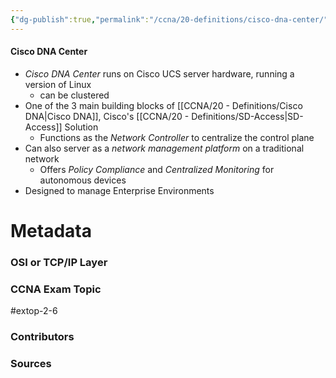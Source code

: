 ```yaml
---
{"dg-publish":true,"permalink":"/ccna/20-definitions/cisco-dna-center/","tags":["defs_ccna"],"created":"2023-11-05T10:55:11.000-08:00","updated":"2024-01-08T13:30:50.325-08:00"}
---
```


#### Cisco DNA Center
- *Cisco DNA Center* runs on Cisco UCS server hardware, running a version of Linux
	- can be clustered
- One of the 3 main building blocks of [[CCNA/20 - Definitions/Cisco DNA\|Cisco DNA]], Cisco's [[CCNA/20 - Definitions/SD-Access\|SD-Access]] Solution
	- Functions as the *Network Controller* to centralize the control plane
- Can also server as a *network management platform* on a traditional network
	- Offers *Policy Compliance* and *Centralized Monitoring* for autonomous devices
- Designed to manage Enterprise Environments





# Metadata
### OSI or TCP/IP Layer

### CCNA Exam Topic
#extop-2-6
### Contributors

### Sources

